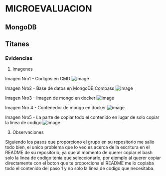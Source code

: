 # MICROEVALUACION
  ## MongoDB
  ## Titanes

### Evidencias
1. Imagenes

Imagen Nro1 - Codigos en CMD
![image](https://github.com/user-attachments/assets/754028ee-11d7-474b-9202-cc9d98b753f9)

Imagen Nro2 - Base de datos en MongoDB Compass
![image](https://github.com/user-attachments/assets/ee7555af-5ccf-45ee-8a04-32688a51acbe)

Imagen Nro3 - Imagen de mongo en docker
![image](https://github.com/user-attachments/assets/609dd449-ffc9-47be-a713-01634e6203cb)

Imagen Nro 4 - Contenedor de mongo en docker
![image](https://github.com/user-attachments/assets/7cf7f514-9731-4cb6-8adb-f630e38e862e)

Imagen Nro5 - La parte de copiar todo el contenido en lugar de solo copiar la linea de codigo
![image](https://github.com/user-attachments/assets/4ed507b5-7832-4f29-b4fb-eddd11a71c97)

3. Observaciones
   
Siguiendo los pasos que proporciono el grupo en su repositorio me salio todo bien, el unico problema que lo veo es acerca de la escritura en el README de su repositorio, ya que al momento de querer copiar el bash solo la linea de codigo tenia que seleccionarlo, por ejemplo al querer copiar directamente con el boton que te proporciona el README me lo copiaba todo el contenido del paso 1 y no solo la linea de codigo que necesitaba.
